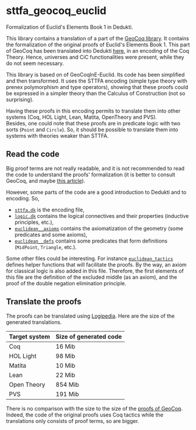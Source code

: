 # sttfa_geocoq_euclid

Formalization of Euclid's Elements Book 1 in Dedukti.

This library contains a translation of a part of the 
[GeoCoq library](https://github.com/GeoCoq/GeoCoq).
It contains the formalization of the original proofs
of Euclid's Elements Book 1. This part of GeoCoq has 
been translated into Dedukti 
[here](https://github.com/Deducteam/GeoCoqInE-Euclid),
in an encoding of the Coq Theory. Hence, universes and
CiC functionalities were present, while they do not 
seem necessary. 

This library is based on of GeoCoqInE-Euclid. Its
code has been simplified and then transformed.
It uses the STTFA encoding (simple type theory
with prenex polymorphism and type operators), showing 
that these proofs could be expressed in a simpler theory
than the Calculus of Construction (not so surprising).

Having these proofs in this encoding permits to
translate them into other systems (Coq, HOL Light, 
Lean, Matita, OpenTheory and PVS).  
Besides, one could note that these proofs are in
predicate logic with two sorts (`Point` and `Circle`).
So, it should be possible to translate them into
systems with theories weaker than STTFA.


## Read the code

Big proof terms are not really readable, and it is not 
recommended to read the code to understand the proofs' 
formalization (it is better to consult GeoCoq, and maybe 
[this article](http://www.michaelbeeson.com/research/papers/ProofCheckingEuclid.pdf)).

However, some parts of the code are a good introduction
to Dedukti and to encoding. So,

- [`sttfa.dk`](./sttfa.dk) is the encoding file,
- [`logic.dk`](src/logic.dk) contains the logical connectives and their properties (inductive principles, etc.),
- [`euclidean__axioms`](src/euclidean__axioms.dk) contains the axiomatization of the geometry (some predicates and some axioms),
- [`euclidean__defs`](src/euclidean__defs.dk) contains some predicates that form definitions (`MidPoint`, `Triangle`, etc.).

Some other files could be interesting. For instance 
[`euclidean_tactics`](src/euclidean__tactics.dk) defines 
helper functions that will facilitate the proofs. By the 
way, an axiom for classical logic is also added in this 
file. Therefore, the first elements of this file are the 
definition of the excluded middle (as an axiom), and the
proof of the double negation elimination principle.


## Translate the proofs

The proofs can be translated using
[Logipedia](https://github.com/Deducteam/Logipedia). 
Here are the size of the generated translations.

| Target system | Size of generated code |
|---------------|------------------------|
| Coq           | 16 Mib                 |
| HOL Light     | 98 Mib                 |
| Matita        | 10 Mib                 |
| Lean          | 22 Mib                 |
| Open Theory   | 854 Mib                |
| PVS           | 191 Mib                |

There is no comparison with the size to the size of the 
[proofs of GeoCoq](https://github.com/GeoCoq/GeoCoq/tree/master/Elements/OriginalProofs). 
Indeed, the code of the original proofs uses Coq tactics
while the translations only consists of proof terms, so
are bigger.
